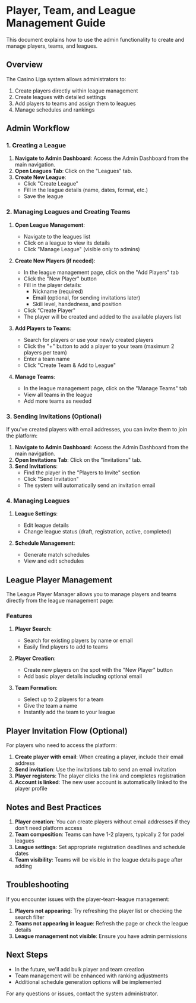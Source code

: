 # Player, Team, and League Management Guide

This document explains how to use the admin functionality to create and manage players, teams, and leagues.

## Overview

The Casino Liga system allows administrators to:

1. Create players directly within league management
2. Create leagues with detailed settings
3. Add players to teams and assign them to leagues
4. Manage schedules and rankings

## Admin Workflow

### 1. Creating a League

1. **Navigate to Admin Dashboard**: Access the Admin Dashboard from the main navigation.
2. **Open Leagues Tab**: Click on the "Leagues" tab.
3. **Create New League**:
   - Click "Create League"
   - Fill in the league details (name, dates, format, etc.)
   - Save the league

### 2. Managing Leagues and Creating Teams

1. **Open League Management**:
   - Navigate to the leagues list 
   - Click on a league to view its details
   - Click "Manage League" (visible only to admins)
   
2. **Create New Players (if needed)**:
   - In the league management page, click on the "Add Players" tab
   - Click the "New Player" button
   - Fill in the player details:
     - Nickname (required)
     - Email (optional, for sending invitations later)
     - Skill level, handedness, and position
   - Click "Create Player"
   - The player will be created and added to the available players list

3. **Add Players to Teams**:
   - Search for players or use your newly created players
   - Click the "+" button to add a player to your team (maximum 2 players per team)
   - Enter a team name
   - Click "Create Team & Add to League"

4. **Manage Teams**:
   - In the league management page, click on the "Manage Teams" tab
   - View all teams in the league
   - Add more teams as needed

### 3. Sending Invitations (Optional)

If you've created players with email addresses, you can invite them to join the platform:

1. **Navigate to Admin Dashboard**: Access the Admin Dashboard from the main navigation.
2. **Open Invitations Tab**: Click on the "Invitations" tab.
3. **Send Invitations**:
   - Find the player in the "Players to Invite" section
   - Click "Send Invitation"
   - The system will automatically send an invitation email

### 4. Managing Leagues

1. **League Settings**:
   - Edit league details
   - Change league status (draft, registration, active, completed)
   
2. **Schedule Management**:
   - Generate match schedules
   - View and edit schedules

## League Player Management

The League Player Manager allows you to manage players and teams directly from the league management page:

### Features

1. **Player Search**:
   - Search for existing players by name or email
   - Easily find players to add to teams

2. **Player Creation**:
   - Create new players on the spot with the "New Player" button
   - Add basic player details including optional email

3. **Team Formation**:
   - Select up to 2 players for a team
   - Give the team a name
   - Instantly add the team to your league

## Player Invitation Flow (Optional)

For players who need to access the platform:

1. **Create player with email**: When creating a player, include their email address
2. **Send invitation**: Use the invitations tab to send an email invitation
3. **Player registers**: The player clicks the link and completes registration
4. **Account is linked**: The new user account is automatically linked to the player profile

## Notes and Best Practices

1. **Player creation**: You can create players without email addresses if they don't need platform access
2. **Team composition**: Teams can have 1-2 players, typically 2 for padel leagues
3. **League settings**: Set appropriate registration deadlines and schedule dates
4. **Team visibility**: Teams will be visible in the league details page after adding

## Troubleshooting

If you encounter issues with the player-team-league management:

1. **Players not appearing**: Try refreshing the player list or checking the search filter
2. **Teams not appearing in league**: Refresh the page or check the league details
3. **League management not visible**: Ensure you have admin permissions

## Next Steps

- In the future, we'll add bulk player and team creation
- Team management will be enhanced with ranking adjustments
- Additional schedule generation options will be implemented

For any questions or issues, contact the system administrator.
